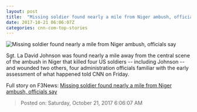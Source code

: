 ```yaml
---
layout: post
title:  "Missing soldier found nearly a mile from Niger ambush, officials say"
date: 2017-10-21 06:06:07Z
categories: cnn-com-top-stories
---
```


![Missing soldier found nearly a mile from Niger ambush, officials say](http://cdn.cnn.com/cnnnext/dam/assets/171018155612-01-sergeant-la-david-johnson-super-tease.jpg)

Sgt. La David Johnson was found nearly a mile away from the central scene of the ambush in Niger that killed four US soldiers -- including Johnson -- and wounded two others, four administration officials familiar with the early assessment of what happened told CNN on Friday.


Full story on F3News: [Missing soldier found nearly a mile from Niger ambush, officials say](http://www.f3nws.com/n/ZjvNxC)

> Posted on: Saturday, October 21, 2017 6:06:07 AM
